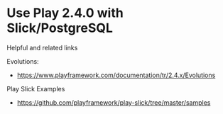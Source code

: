# Use Play 2.4.0 with Slick/PostgreSQL

Helpful and related links

Evolutions:

- https://www.playframework.com/documentation/tr/2.4.x/Evolutions

Play Slick Examples

- https://github.com/playframework/play-slick/tree/master/samples
